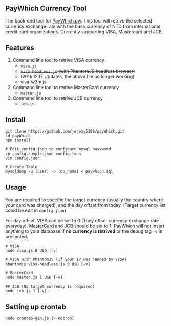 ## PayWhich Currency Tool

The back-end tool for [PayWhich.pw](http://PayWhich.pw). This tool will retrive the selected currency exchange rate with the base currency of NTD from international credit card organizations. Currently supporting VISA, Mastercard and JCB.

## Features

1. Command line tool to retrive VISA currency
    - <del>``visa.js``</del>
    - <del>``visa-headless.js`` (with PhantomJS headless browser)</del>
    - (2016.12.17 Updates, the above file no longer working)
    - visa-w3m.js
2. Command line tool to retrive MasterCard currency
    - ``master.js``
3. Command line tool to retrive JCB currency
    - ``jcb.js``

## Install

    git clone https://github.com/jeremy5189/payWhich.git
    cd payWhich
    npm install
    
    # Edit config.json to configure mysql password
    cp config.sample.json config.json    
    vim config.json
    
    # Create Table
    mysqldump -u [user] -p [db_name] < paywhich.sql

## Usage

You are required to specific the target currency (usually the country where your card was charged), and the day offset from today. (Target currency list could be edit in ``config.json``)

For day offset. VISA can be set to 0 (They offser currency exchange rate everyday). MasterCard and JCB should be set to 1. PayWhich will not insert anything to your database if **no currency is retrived** or the debug tag ``-v`` is presented.

    # VISA
    node visa.js 0 USD [-v]

    # VISA with PhantomJS (If your IP was banned by VISA)
    phantomjs visa-headless.js 0 USD [-v]
    
    # MasterCard 
    node master.js 1 USD [-v]

    ## JCB (No target currency is required)
    node jcb.js 1 [-v]

## Setting up crontab

    node crontab-gen.js [--nocron]

